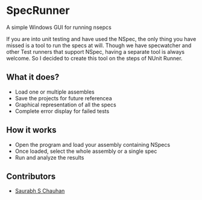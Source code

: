 # SpecRunner
A simple Windows GUI for running nsepcs

If you are into unit testing and have used the NSpec, the only thing you have missed is a tool to run the specs at will. Though we have specwatcher and other Test runners that support NSpec, having a separate tool is always welcome. So I decided to create this tool on the steps of NUnit Runner.

## What it does?
* Load one or multiple assembles
* Save the projects for future referencea
* Graphical representation of all the specs 
* Complete error display for failed tests

## How it works
* Open the program and load your assembly containing NSpecs
* Once loaded, select the whole assembly or a single spec
* Run and analyze the results

## Contributors
* [Saurabh S Chauhan](https://github.com/devsaurabh) 

